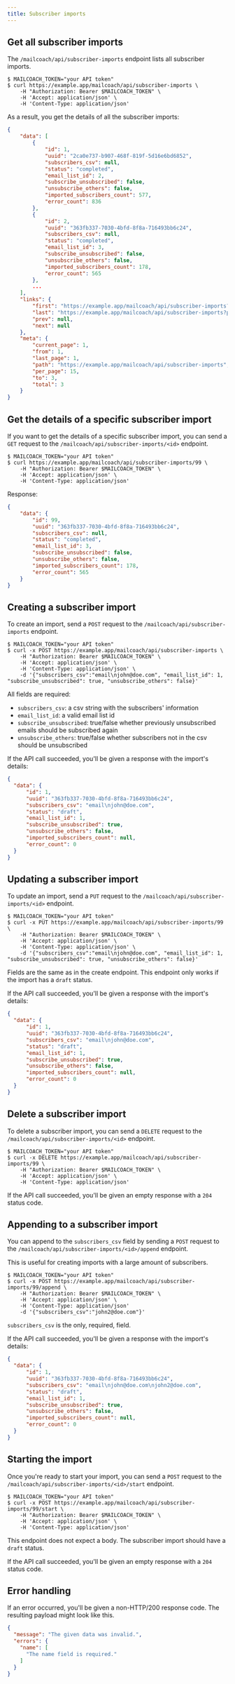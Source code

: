 ```yaml
---
title: Subscriber imports
---
```


## Get all subscriber imports

The `/mailcoach/api/subscriber-imports` endpoint lists all subscriber imports.

```shell script
$ MAILCOACH_TOKEN="your API token"
$ curl https://example.app/mailcoach/api/subscriber-imports \
    -H "Authorization: Bearer $MAILCOACH_TOKEN" \
    -H 'Accept: application/json' \
    -H 'Content-Type: application/json'
```

As a result, you get the details of all the subscriber imports:

```json
{
    "data": [
        {
            "id": 1,
            "uuid": "2ca0e737-b907-468f-819f-5d16e6bd6852",
            "subscribers_csv": null,
            "status": "completed",
            "email_list_id": 2,
            "subscribe_unsubscribed": false,
            "unsubscribe_others": false,
            "imported_subscribers_count": 577,
            "error_count": 836
        },
        {
            "id": 2,
            "uuid": "363fb337-7030-4bfd-8f8a-716493bb6c24",
            "subscribers_csv": null,
            "status": "completed",
            "email_list_id": 3,
            "subscribe_unsubscribed": false,
            "unsubscribe_others": false,
            "imported_subscribers_count": 178,
            "error_count": 565
        },
        ...
    ],
    "links": {
        "first": "https://example.app/mailcoach/api/subscriber-imports?page=1",
        "last": "https://example.app/mailcoach/api/subscriber-imports?page=1",
        "prev": null,
        "next": null
    },
    "meta": {
        "current_page": 1,
        "from": 1,
        "last_page": 1,
        "path": "https://example.app/mailcoach/api/subscriber-imports",
        "per_page": 15,
        "to": 3,
        "total": 3
    }
}
```

## Get the details of a specific subscriber import

If you want to get the details of a specific subscriber import, you can send a `GET` request to the `/mailcoach/api/subscriber-imports/<id>` endpoint.

```shell script
$ MAILCOACH_TOKEN="your API token"
$ curl https://example.app/mailcoach/api/subscriber-imports/99 \
    -H "Authorization: Bearer $MAILCOACH_TOKEN" \
    -H 'Accept: application/json' \
    -H 'Content-Type: application/json'
```

Response:

```json
{
    "data": {
        "id": 99,
        "uuid": "363fb337-7030-4bfd-8f8a-716493bb6c24",
        "subscribers_csv": null,
        "status": "completed",
        "email_list_id": 3,
        "subscribe_unsubscribed": false,
        "unsubscribe_others": false,
        "imported_subscribers_count": 178,
        "error_count": 565
    }
}
```

## Creating a subscriber import

To create an import, send a `POST` request to the `/mailcoach/api/subscriber-imports` endpoint.

```shell script
$ MAILCOACH_TOKEN="your API token"
$ curl -x POST https://example.app/mailcoach/api/subscriber-imports \
    -H "Authorization: Bearer $MAILCOACH_TOKEN" \
    -H 'Accept: application/json' \
    -H 'Content-Type: application/json' \
    -d '{"subscribers_csv":"email\njohn@doe.com", "email_list_id": 1, "subscribe_unsubscribed": true, "unsubscribe_others": false}'
```

All fields are required:

- `subscribers_csv`: a csv string with the subscribers' information
- `email_list_id`: a valid email list id
- `subscribe_unsubscribed`: true/false whether previously unsubscribed emails should be subscribed again
- `unsubscribe_others`: true/false whether subscribers not in the csv should be unsubscribed

If the API call succeeded, you'll be given a response with the import's details:

```json
{
  "data": {
      "id": 1,
      "uuid": "363fb337-7030-4bfd-8f8a-716493bb6c24",
      "subscribers_csv": "email\njohn@doe.com",
      "status": "draft",
      "email_list_id": 1,
      "subscribe_unsubscribed": true,
      "unsubscribe_others": false,
      "imported_subscribers_count": null,
      "error_count": 0
  }
}
```

## Updating a subscriber import

To update an import, send a `PUT` request to the `/mailcoach/api/subscriber-imports/<id>` endpoint.

```shell script
$ MAILCOACH_TOKEN="your API token"
$ curl -x PUT https://example.app/mailcoach/api/subscriber-imports/99 \
    -H "Authorization: Bearer $MAILCOACH_TOKEN" \
    -H 'Accept: application/json' \
    -H 'Content-Type: application/json' \
    -d '{"subscribers_csv":"email\njohn@doe.com", "email_list_id": 1, "subscribe_unsubscribed": true, "unsubscribe_others": false}'
```

Fields are the same as in the create endpoint. This endpoint only works if the import has a `draft` status.

If the API call succeeded, you'll be given a response with the import's details:

```json
{
  "data": {
      "id": 1,
      "uuid": "363fb337-7030-4bfd-8f8a-716493bb6c24",
      "subscribers_csv": "email\njohn@doe.com",
      "status": "draft",
      "email_list_id": 1,
      "subscribe_unsubscribed": true,
      "unsubscribe_others": false,
      "imported_subscribers_count": null,
      "error_count": 0
  }
}
```

## Delete a subscriber import

To delete a subscriber import, you can send a `DELETE` request to the `/mailcoach/api/subscriber-imports/<id>` endpoint.

```shell script
$ MAILCOACH_TOKEN="your API token"
$ curl -x DELETE https://example.app/mailcoach/api/subscriber-imports/99 \
    -H "Authorization: Bearer $MAILCOACH_TOKEN" \
    -H 'Accept: application/json' \
    -H 'Content-Type: application/json'
```

If the API call succeeded, you'll be given an empty response with a `204` status code.

## Appending to a subscriber import

You can append to the `subscribers_csv` field by sending a `POST` request to the `/mailcoach/api/subscriber-imports/<id>/append` endpoint.

This is useful for creating imports with a large amount of subscribers.

```shell script
$ MAILCOACH_TOKEN="your API token"
$ curl -x POST https://example.app/mailcoach/api/subscriber-imports/99/append \
    -H "Authorization: Bearer $MAILCOACH_TOKEN" \
    -H 'Accept: application/json' \
    -H 'Content-Type: application/json'
    -d '{"subscribers_csv":"john2@doe.com"}'
```

`subscribers_csv` is the only, required, field.

If the API call succeeded, you'll be given a response with the import's details:

```json
{
  "data": {
      "id": 1,
      "uuid": "363fb337-7030-4bfd-8f8a-716493bb6c24",
      "subscribers_csv": "email\njohn@doe.com\njohn2@doe.com",
      "status": "draft",
      "email_list_id": 1,
      "subscribe_unsubscribed": true,
      "unsubscribe_others": false,
      "imported_subscribers_count": null,
      "error_count": 0
  }
}
```

## Starting the import

Once you're ready to start your import, you can send a `POST` request to the `/mailcoach/api/subscriber-imports/<id>/start` endpoint.

```shell script
$ MAILCOACH_TOKEN="your API token"
$ curl -x POST https://example.app/mailcoach/api/subscriber-imports/99/start \
    -H "Authorization: Bearer $MAILCOACH_TOKEN" \
    -H 'Accept: application/json' \
    -H 'Content-Type: application/json'
```

This endpoint does not expect a body. The subscriber import should have a `draft` status.

If the API call succeeded, you'll be given an empty response with a `204` status code.

## Error handling

If an error occurred, you'll be given a non-HTTP/200 response code. The resulting payload might look like this.

```json
{
  "message": "The given data was invalid.",
  "errors": {
    "name": [
      "The name field is required."
    ]
  }
}
```
